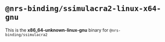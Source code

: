 # `@nrs-binding/ssimulacra2-linux-x64-gnu`

This is the **x86_64-unknown-linux-gnu** binary for `@nrs-binding/ssimulacra2`
